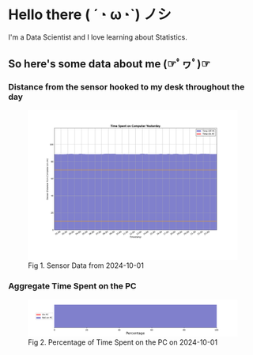 
# Hello there ( ´◔ ω◔`) ノシ

I'm a Data Scientist and I love learning about Statistics.

## So here's some data about me (☞ﾟヮﾟ)☞


### Distance from the sensor hooked to my desk throughout the day
<figure>
  <picture>
    <source media="(prefers-color-scheme: dark)" srcset="Pi/readme/graphs/lineplot/dark-plot-2024-10-01.png">
    <source media="(prefers-color-scheme: light)" srcset="Pi/readme/graphs/lineplot/light-plot-2024-10-01.png">
    <img alt="Shows a black logo in light color mode and a white one in dark color mode." src="Pi/readme/graphs/lineplot/light-plot-2024-10-01.png">
  </picture>
  <figcaption>Fig 1. Sensor Data from 2024-10-01</figcaption>
</figure>



### Aggregate Time Spent on the PC
<figure>
  <picture>
    <source media="(prefers-color-scheme: dark)" srcset="Pi/readme/graphs/barplot/dark-plot-2024-10-01.png">
    <source media="(prefers-color-scheme: light)" srcset="Pi/readme/graphs/barplot/light-plot-2024-10-01.png">
    <img alt="Shows a black logo in light color mode and a white one in dark color mode." src="Pi/readme/graphs/barplot/light-plot-2024-10-01.png">
  </picture>
  <figcaption>Fig 2. Percentage of Time Spent on the PC on 2024-10-01</figcaption>
</figure>
